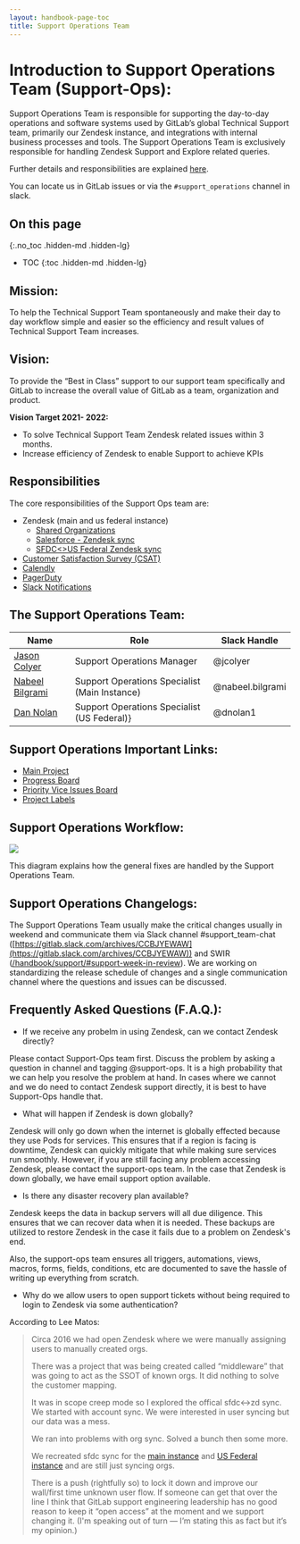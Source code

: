 ```yaml
---
layout: handbook-page-toc
title: Support Operations Team
---
```


# Introduction to Support Operations Team (Support-Ops):
 
Support Operations Team is responsible for supporting the day-to-day operations
and software systems used by GitLab’s global Technical Support team, primarily
our Zendesk instance, and integrations with internal business processes and
tools. The Support Operations Team is exclusively responsible for handling
Zendesk Support and Explore related queries.

Further details and responsibilities are explained [here](#responsibilities).

You can locate us in GitLab issues or via the `#support_operations` channel
in slack.

## On this page
{:.no_toc .hidden-md .hidden-lg}

- TOC
{:toc .hidden-md .hidden-lg}

## Mission:
 
To help the Technical Support Team spontaneously and make their day to day
workflow simple and easier so the efficiency and result values of Technical
Support Team increases.

## Vision:
  
To provide the “Best in Class” support to our support team specifically and
GitLab to increase the overall value of GitLab as a team, organization and
product.

**Vision Target 2021- 2022:**

- To solve Technical Support Team Zendesk related issues within 3 months.
- Increase efficiency of Zendesk to enable Support to achieve KPIs

## Responsibilities

The core responsibilities of the Support Ops team are:

* Zendesk (main and us federal instance)
  * [Shared Organizations](responsibilities.html#shared-organizations-in-zendesk)
  * [Salesforce - Zendesk sync](responsibilities.html#salesforce-zendesk-sync)
  * [SFDC<>US Federal Zendesk sync](responsibilities.html#sfdcus-federal-zendesk-sync)
* [Customer Satisfaction Survey (CSAT)](responsibilities.html#customer-satisfaction-survey-csat)
* [Calendly](responsibilities.html#calendly)
* [PagerDuty](responsibilities.html#pagerduty)
* [Slack Notifications](responsibilities.html#slack-notifications)

## The Support Operations Team:

| Name | Role  | Slack Handle |
|--|--|--|
| [Jason Colyer](https://gitlab.com/jcolyer) | Support Operations Manager | @jcolyer |
| [Nabeel Bilgrami](https://gitlab.com/nabeel.bilgrami) | Support Operations Specialist (Main Instance) | @nabeel.bilgrami |
| [Dan Nolan](https://gitlab.com/dnolan1) | Support Operations Specialist (US Federal)} | @dnolan1

## Support Operations Important Links:

* [Main Project](https://gitlab.com/gitlab-com/support/support-ops/support-ops-project)
* [Progress Board](https://gitlab.com/gitlab-com/support/support-ops/support-ops-project/-/boards/1171115)
* [Priority Vice Issues Board](https://gitlab.com/gitlab-com/support/support-ops/support-ops-project/-/boards/1738899)
* [Project Labels](https://gitlab.com/gitlab-com/support/support-ops/support-ops-project/-/blob/master/README.md)

## Support Operations Workflow:

![](https://lh6.googleusercontent.com/gLFocegPFVnk9wx4YbHDZV78N1rLlymzeekgu3c-YgtWN22kKiXnE7HTtzhn-mnb7ZafZZRTAr9Igw2zK748T-eun36I3ecLJs1OzC1HqbsDgpBwzal2D-LRafKUZQr7h2RgFRUM)

This diagram explains how the general fixes are handled by the Support Operations Team.

## Support Operations Changelogs:

The Support Operations Team usually make the critical changes usually in weekend
and communicate them via Slack channel #support_team-chat
([https://gitlab.slack.com/archives/CCBJYEWAW](https://gitlab.slack.com/archives/CCBJYEWAW))
and SWIR
([/handbook/support/#support-week-in-review](/handbook/support/#support-week-in-review)).
We are working on standardizing the release schedule of changes and a single
communication channel where the questions and issues can be discussed.

## Frequently Asked Questions (F.A.Q.):

* If we receive any probelm in using Zendesk, can we contact Zendesk directly?

Please contact Support-Ops team first. Discuss the problem by asking a question in channel and tagging @support-ops. It is a high probability that we can help you resolve the problem at hand. In cases where we cannot and we do need to contact Zendesk support directly, it is best to have Support-Ops handle that.

* What will happen if Zendesk is down globally?

Zendesk will only go down when the internet is globally effected because they use Pods for services. This ensures that if a region is facing is downtime, Zendesk can quickly mitigate that while making sure services run smoothly. However, if you are still facing any problem accessing Zendesk, please contact the support-ops team. In the case that Zendesk is down globally, we have email support option available.

* Is there any disaster recovery plan available?

Zendesk keeps the data in backup servers will all due diligence. This ensures that we can recover data when it is needed. These backups are utilized to restore Zendesk in the case it fails due to a problem on Zendesk's end.

Also, the support-ops team ensures all triggers, automations, views, macros, forms, fields, conditions, etc are documented to save the hassle of writing up everything from scratch.

* Why do we allow users to open support tickets without being required to login to Zendesk via some authentication?

According to Lee Matos:

> Circa 2016 we had open Zendesk where we were manually assigning users to manually created orgs.
>
> There was a project that was being created called “middleware” that was going to act as the SSOT of known orgs. It did nothing to solve the customer mapping.
>
> It was in scope creep mode so I explored the offical sfdc<->zd sync. We started with account sync. We were interested in user syncing but our data was a mess.
>
> We ran into problems with org sync. Solved a bunch then some more.
>
> We recreated sfdc sync for the [main instance](https://about.gitlab.com/handbook/support/support-ops/responsibilities.html#account---organization-sync-from-salesforce) and [US Federal instance](https://about.gitlab.com/handbook/support/support-ops/responsibilities.html#sfdcus-federal-zendesk-sync) and are still just syncing orgs.
>
> There is a push (rightfully so) to lock it down and improve our wall/first time unknown user flow. If someone can get that over the line I think that GitLab support engineering leadership has no good reason to keep it “open access” at the moment and we support changing it. (I'm speaking out of turn — I’m stating this as fact but it’s my opinion.)
